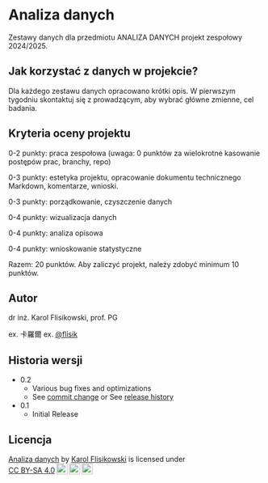 # Analiza danych

Zestawy danych dla przedmiotu ANALIZA DANYCH projekt zespołowy 2024/2025.

## Jak korzystać z danych w projekcie?

Dla każdego zestawu danych opracowano krótki opis. W pierwszym tygodniu skontaktuj się z prowadzącym, aby wybrać główne zmienne, cel badania. 

## Kryteria oceny projektu

0-2 punkty: praca zespołowa (uwaga: 0 punktów za wielokrotne kasowanie postępów prac, branchy, repo)

0-3 punkty: estetyka projektu, opracowanie dokumentu technicznego Markdown, komentarze, wnioski. 

0-3 punkty: porządkowanie, czyszczenie danych

0-4 punkty: wizualizacja danych

0-4 punkty: analiza opisowa

0-4 punkty: wnioskowanie statystyczne

Razem: 20 punktów. Aby zaliczyć projekt, należy zdobyć minimum 10 punktów.

## Autor

dr inż. Karol Flisikowski, prof. PG

ex. 卡羅爾 
ex. [@flisik](https://pl.linkedin.com/in/flisik)

## Historia wersji

* 0.2
    * Various bug fixes and optimizations
    * See [commit change]() or See [release history]()
* 0.1
    * Initial Release

## Licencja

 <p xmlns:cc="http://creativecommons.org/ns#" xmlns:dct="http://purl.org/dc/terms/"><a property="dct:title" rel="cc:attributionURL" href="https://github.com/kflisikowski/analiza_danych_projekt_zespolowy">Analiza danych</a> by <a rel="cc:attributionURL dct:creator" property="cc:attributionName" href="https://statosfera.pl/">Karol Flisikowski</a> is licensed under <a href="https://creativecommons.org/licenses/by-sa/4.0/?ref=chooser-v1" target="_blank" rel="license noopener noreferrer" style="display:inline-block;">CC BY-SA 4.0<img style="height:22px!important;margin-left:3px;vertical-align:text-bottom;" src="https://mirrors.creativecommons.org/presskit/icons/cc.svg?ref=chooser-v1" alt=""><img style="height:22px!important;margin-left:3px;vertical-align:text-bottom;" src="https://mirrors.creativecommons.org/presskit/icons/by.svg?ref=chooser-v1" alt=""><img style="height:22px!important;margin-left:3px;vertical-align:text-bottom;" src="https://mirrors.creativecommons.org/presskit/icons/sa.svg?ref=chooser-v1" alt=""></a></p> 
